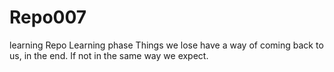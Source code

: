 # Repo007
learning Repo
Learning phase
Things we lose have a way of coming back to us, in the end. If not in the same way we expect.
